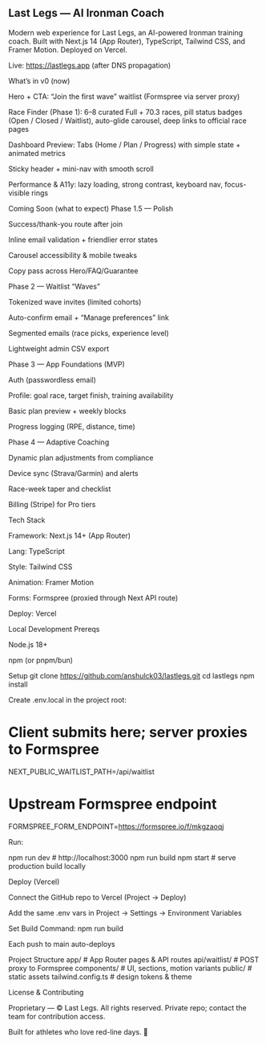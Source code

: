 ## Last Legs — AI Ironman Coach

Modern web experience for Last Legs, an AI-powered Ironman training coach.
Built with Next.js 14 (App Router), TypeScript, Tailwind CSS, and Framer Motion. Deployed on Vercel.

Live: https://lastlegs.app (after DNS propagation)

What’s in v0 (now)

Hero + CTA: “Join the first wave” waitlist (Formspree via server proxy)

Race Finder (Phase 1): 6–8 curated Full + 70.3 races, pill status badges (Open / Closed / Waitlist), auto-glide carousel, deep links to official race pages

Dashboard Preview: Tabs (Home / Plan / Progress) with simple state + animated metrics

Sticky header + mini-nav with smooth scroll

Performance & A11y: lazy loading, strong contrast, keyboard nav, focus-visible rings

Coming Soon (what to expect)
Phase 1.5 — Polish

Success/thank-you route after join

Inline email validation + friendlier error states

Carousel accessibility & mobile tweaks

Copy pass across Hero/FAQ/Guarantee

Phase 2 — Waitlist “Waves”

Tokenized wave invites (limited cohorts)

Auto-confirm email + “Manage preferences” link

Segmented emails (race picks, experience level)

Lightweight admin CSV export

Phase 3 — App Foundations (MVP)

Auth (passwordless email)

Profile: goal race, target finish, training availability

Basic plan preview + weekly blocks

Progress logging (RPE, distance, time)

Phase 4 — Adaptive Coaching

Dynamic plan adjustments from compliance

Device sync (Strava/Garmin) and alerts

Race-week taper and checklist

Billing (Stripe) for Pro tiers

Tech Stack

Framework: Next.js 14+ (App Router)

Lang: TypeScript

Style: Tailwind CSS

Animation: Framer Motion

Forms: Formspree (proxied through Next API route)

Deploy: Vercel

Local Development
Prereqs

Node.js 18+

npm (or pnpm/bun)

Setup
git clone https://github.com/anshulck03/lastlegs.git
cd lastlegs
npm install


Create .env.local in the project root:

# Client submits here; server proxies to Formspree
NEXT_PUBLIC_WAITLIST_PATH=/api/waitlist

# Upstream Formspree endpoint
FORMSPREE_FORM_ENDPOINT=https://formspree.io/f/mkgzaoqj


Run:

npm run dev      # http://localhost:3000
npm run build
npm start        # serve production build locally

Deploy (Vercel)

Connect the GitHub repo to Vercel (Project → Deploy)

Add the same .env vars in Project → Settings → Environment Variables

Set Build Command: npm run build

Each push to main auto-deploys

Project Structure
app/                # App Router pages & API routes
  api/waitlist/     # POST proxy to Formspree
components/         # UI, sections, motion variants
public/             # static assets
tailwind.config.ts  # design tokens & theme

License & Contributing

Proprietary — © Last Legs. All rights reserved.
Private repo; contact the team for contribution access.

Built for athletes who love red-line days. 🏁
